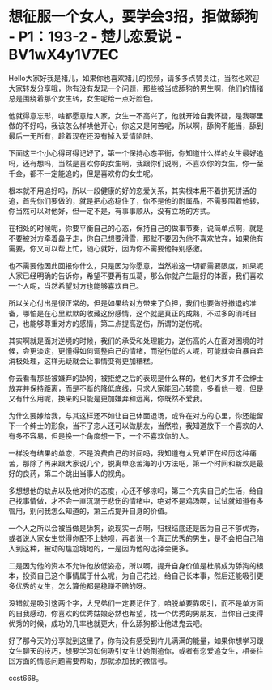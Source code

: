 # 想征服一个女人，要学会3招，拒做舔狗 - P1：193-2 - 楚儿恋爱说 - BV1wX4y1V7EC

Hello大家好我是褚儿，如果你也喜欢褚儿的视频，请多多点赞关注，当然也欢迎大家转发分享哦，你有没有发现一个问题，那些被当成舔狗的男生啊，他们的情绪总是围绕着那个女生转，女生呢给一点好脸色。

他就得意忘形，啥都愿意给人家，女生一不高兴了，他就开始自我怀疑，是我哪里做的不好吗，我该怎么样哄他开心，你这又是何苦呢，所以啊，舔狗不能当，舔到最后一无所有，趁着现在还没有掉入爱情陷阱。

下面这三个小心得可得记好了，第一个保持心态平衡，你知道什么样的女生最好追吗，还有想吗，当然是喜欢你的女生啊，我跟你们说啊，不喜欢你的女生，你一至千金，都不一定能追的，但是喜欢你的女生呢。

根本就不用追好吗，所以一段健康的好的恋爱关系，其实根本用不着拼死拼活的追，首先你们要做的，就是把心态稳住了，你不是他的附属品，不需要围着他转，你当然可以对他好，但一定不是，有事事顺从，没有立场的方式。

在相处的时候呢，你要平衡自己的心态，保持自己的做事节奏，说简单点啊，就是不要被对方牵着鼻子走，你自己想要滑雪，那就不要因为他不喜欢放弃，如果他有需要，你又可以帮上忙，随心就好，因为你不需要他特别感激。

也不需要他因此回报你什么，只是因为你愿意，当然啦这一切都需要限度，如果呢人家已经明确的告诉你，希望不要再有瓜葛，那么你就产生最好的体面，我们喜欢一个人呢，当然希望对方也能够喜欢自己。

所以关心付出是很正常的，但是如果给对方带来了负担，我们也要做好撤退的准备，哪怕是在心里默默的收藏这份感情，这个就是真正的成熟，不过多的消耗自己，也能够尊重对方的感情，第二点提高逆伤，所谓的逆伤呢。

其实啊就是面对逆境的时候，我们的承受和处理能力，逆伤高的人在面对困境的时候，会更淡定，更懂得如何调整自己的情绪，而逆伤低的人呢，可能就会自暴自弃消极处理，这样无疑就会让事情变得更加糟糕。

你去看看那些被嫌弃的舔狗，被拒绝之后的表现是什么样的，他们大多并不会绅士放弃并保持距离，而是不断的降低底线，只求人家能回心转意，多看他一眼，但是又有什么用呢，换来的只能是更加嫌弃和远离，你既然不爱我。

为什么要嫁给我，与其这样还不如让自己体面退场，或许在对方的心里，你还能留下一个绅士的形象，当不了恋人还可以做朋友，当然啦，我知道放下一个喜欢的人有多不容易，但是换一个角度想一下，一个不喜欢你的人。

一样没有结果的单恋，不是浪费自己的时间吗，我知道有大兄弟正在经历这种痛苦，那除了再来跟大家说几个，脱离单恋苦海的小方法吧，第一个时间和新欢是最好的良药，第二个跳出当事人的视角。

多想想他的缺点以及他对你的态度，心还不够凉吗，第三个充实自己的生活，给自己找事情做，才不会一直沉溺于悲伤的情绪中，绝对不是鸡汤啊，试试就知道有多管用，别问我怎么知道的，第三点提升自身的价值。

一个人之所以会被当做是舔狗，说现实一点啊，归根结底还是因为自己不够优秀，或者说人家女生觉得你配不上她呗，再者说一个真正优秀的男生，是不会把自己陷入到这种，被动的尴尬境地的，一是因为他的选择会更多。

二是因为他的资本不允许他放低姿态，所以啊，提升自身价值是杜鹃成为舔狗的根本，投资自己这个事情属于什么呢，为自己花钱，给自己长本事，然后还能吸引更多优秀的女生，怎么算他都是稳赚不赔的呀。

没错就是吸引这两个字，大兄弟们一定要记住了，咱脱单要靠吸引，而不是单方面的自我感动，你喜欢的优秀姑娘必然也希望，找一个优秀的男朋友，当你自己变得优秀的时候，成功的几率也就更大，什么舔狗都让他进鬼去吧。

好了那今天的分享就到这里了，你有没有感受到杵儿满满的能量，如果你想学习跟女生聊天的技巧，想要学习如何吸引女生让她倒追你，或者有恋爱追女生，相亲往回方面的情感问题需要帮助，那就添加我的微信号。

ccst668。